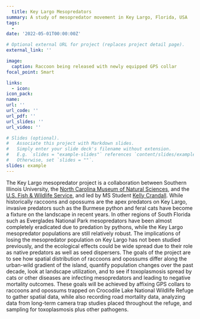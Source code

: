 ```yaml
---
  title: Key Largo Mesopredators
summary: A study of mesopredator movement in Key Largo, Florida, USA
tags:
  - 
date: '2022-05-01T00:00:00Z'

# Optional external URL for project (replaces project detail page).
external_link: ''

image:
  caption: Raccoon being released with newly equipped GPS collar
focal_point: Smart

links:
  - icon: 
icon_pack: 
name: 
url: ''
url_code: ''
url_pdf: ''
url_slides: ''
url_video: ''

# Slides (optional).
#   Associate this project with Markdown slides.
#   Simply enter your slide deck's filename without extension.
#   E.g. `slides = "example-slides"` references `content/slides/example-slides.md`.
#   Otherwise, set `slides = ""`.
slides: example
---
```

  
  The Key Largo mesopredator project is a collaboration between Southern Illinois University, the [North Carolina Museum of Natural Sciences](https://naturalsciences.org/staff/michael-cove), and the [U.S. Fish & Wildlife Service](https://www.fws.gov/refuge/crocodile-lake), and led by MS Student [Kelly Crandall](https://peaselab.com/author/kelly-crandall/). While historically raccoons and opossums are the apex predators on Key Largo, invasive predators such as the Burmese python and feral cats have become a fixture on the landscape in recent years. In other regions of South Florida such as Everglades National Park mesopredators have been almost completely eradicated due to predation by pythons, while the Key Largo mesopredator populations are still relatively robust. The implications of losing the mesopredator population on Key Largo has not been studied previously, and the ecological effects could be wide spread due to their role as native predators as well as seed dispersers. The goals of the project are to see how spatial distribution of raccoons and opossums differ along the urban-wild gradient of the island, quantify population changes over the past decade, look at landscape utilization, and to see if toxoplasmosis spread by cats or other diseases are infecting mesopredators and leading to negative mortality outcomes. These goals will be achieved by affixing GPS collars to raccoons and opossums trapped on Crocodile Lake National Wildlife Refuge to gather spatial data, while also recording road mortality data, analyzing data from long-term camera trap studies placed throughout the refuge, and sampling for toxoplasmosis plus other pathogens. 